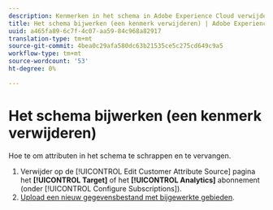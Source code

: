 ```yaml
---
description: Kenmerken in het schema in Adobe Experience Cloud verwijderen en vervangen.
title: Het schema bijwerken (een kenmerk verwijderen) | Adobe Experience Cloud
uuid: a465fa89-6c7f-4c07-aa59-84c968a82917
translation-type: tm+mt
source-git-commit: 4bea0c29afa580dc63b21535ce5c275cd649c9a5
workflow-type: tm+mt
source-wordcount: '53'
ht-degree: 0%

---
```



# Het schema bijwerken (een kenmerk verwijderen)

Hoe te om attributen in het schema te schrappen en te vervangen.

1. Verwijder op de [!UICONTROL Edit Customer Attribute Source] pagina het **[!UICONTROL Target]** of het **[!UICONTROL Analytics]** abonnement (onder [!UICONTROL Configure Subscriptions]).
1. [Upload een nieuw gegevensbestand met bijgewerkte gebieden](../attributes/t-crs-usecase.md#task_BCC327B2A0EF4A1BBB2934013AB92B78).
